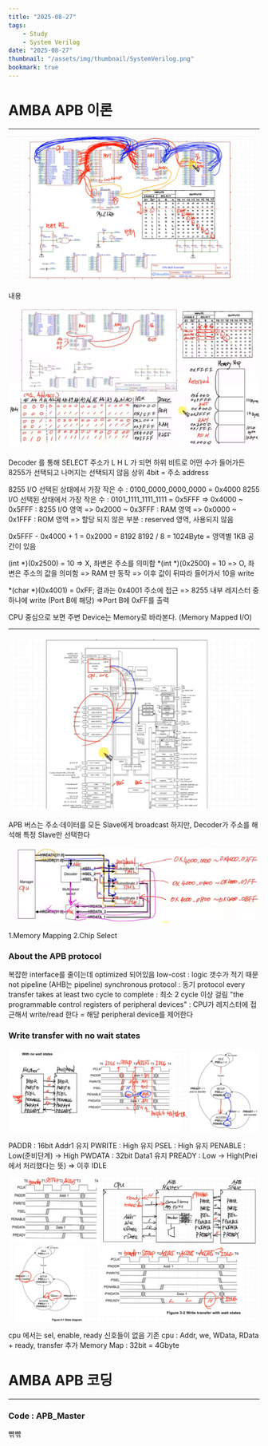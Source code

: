 ```yaml
---
title: "2025-08-27"
tags:
    - Study
    - System Verilog
date: "2025-08-27"
thumbnail: "/assets/img/thumbnail/SystemVerilog.png"
bookmark: true
---
```


# AMBA APB 이론
---
![alt text](../../assets/img/final/250827/1.png)

내용

![alt text](../../assets/img/final/250827/2.png)

Decoder 를 통해 SELECT 주소가 L H L 가 되면 하위 비트로 어떤 수가 들어가든 8255가 선택되고 나머지는 선택되지 않음
상위 4bit = 주소 address

8255 I/O 선택된 상태에서 가장 작은 수 : 0100_0000_0000_0000 = 0x4000
8255 I/O 선택된 상태에서 가장 작은 수 : 0101_1111_1111_1111 = 0x5FFF
=> 0x4000 ~ 0x5FFF : 8255 I/O 영역
=> 0x2000 ~ 0x3FFF : RAM 영역
=> 0x0000 ~ 0x1FFF : ROM 영역
=> 할당 되지 않은 부분 : reserved 영역, 사용되지 않음

0x5FFF - 0x4000 + 1 = 0x2000 = 8192
8192 / 8 = 1024Byte = 영역별 1KB 공간이 있음

(int *)(0x2500) = 10 => X, 좌변은 주소를 의미함
*(int *)(0x2500) = 10 => O, 좌변은 주소의 값을 의미함 => RAM 만 동작 => 이후 값이 뒤따라 들어가서 10을 write

*(char *)(0x4001) = 0xFF; 결과는 0x4001 주소에 접근 => 8255 내부 레지스터 중 하나에 write (Port B에 해당) =>Port B에 0xFF를 출력

CPU 중심으로 보면 주변 Device는 Memory로 바라본다. (Memory Mapped I/O)

---

![alt text](../../assets/img/final/250827/3.png)

APB 버스는 주소·데이터를 모든 Slave에게 broadcast 하지만, Decoder가 주소를 해석해 특정 Slave만 선택한다

![alt text](../../assets/img/final/250827/4.png)

1.Memory Mapping
2.Chip Select

### About the APB protocol
복잡한 interface를 줄이는데 optimized 되어있음
low-cost : logic 갯수가 적기 때문
not pipeline (AHB는 pipeline)
synchronous protocol : 동기 protocol
every transfer takes at least two  cycle to complete : 최소 2 cycle 이상 걸림
"the programmable control registers of peripheral devices" : CPU가 레지스터에 접근해서 write/read 한다 = 해당 peripheral device를 제어한다

### Write transfer with no wait states
![alt text](../../assets/img/final/250827/5.png)

PADDR : 16bit Addr1 유지
PWRITE : High 유지
PSEL : High 유지
PENABLE : Low(준비단계) -> High 
PWDATA : 32bit Data1 유지
PREADY : Low -> High(Prei에서 처리했다는 뜻)
=> 이후 IDLE

![alt text](../../assets/img/final/250827/6.png)

cpu 에서는 sel, enable, ready 신호들이 없음
기존 cpu : Addr, we, WData, RData + ready, transfer 추가
Memory Map : 32bit = 4Gbyte

# AMBA APB 코딩
---
### Code : APB_Master
빢빢